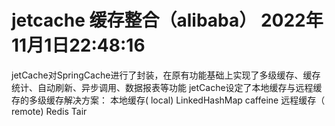 #  jetcache 缓存整合（alibaba）  2022年11月1日22:48:16
jetCache对SpringCache进行了封装，在原有功能基础上实现了多级缓存、缓存统计、自动刷新、异步调用、数据报表等功能
jetCache设定了本地缓存与远程缓存的多级缓存解决方案：
本地缓存( local)
LinkedHashMap
caffeine
远程缓存（ remote)
Redis
Tair